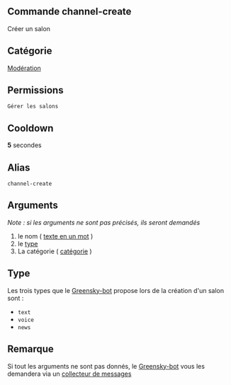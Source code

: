 ## Commande channel-create
Créer un salon

## Catégorie
[Modération](../categories/moderation.md)

## Permissions
`Gérer les salons`

## Cooldown
**5** secondes

## Alias
`channel-create`

## Arguments
*Note : si les arguments ne sont pas précisés, ils seront demandés*
1. le nom ( [texte en un mot](../others/texte.md) )
2. le [type](#type)
3. La catégorie ( [catégorie](../others/categorie.md) )

## Type
Les trois types que le [Greensky-bot](https://bit.ly/39WtbBC) propose lors de la création d'un salon sont :
* `text`
* `voice`
* `news`

## Remarque
Si tout les arguments ne sont pas donnés, le [Greensky-bot](https://bit.ly/3tK2gAL) vous les demandera via un [collecteur de messages](../others/msg-collector.md)